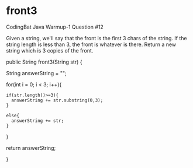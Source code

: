 # front3
CodingBat Java Warmup-1 Question #12

Given a string, we'll say that the front is the first 3 chars of the string. If the string length is less than 3, the front is whatever is there. Return a new string which is 3 copies of the front.

public String front3(String str) {
  
  String answerString = "";
  
  for(int i = 0; i < 3; i++){

    if(str.length()>=3){
      answerString += str.substring(0,3);
    }

    else{
      answerString += str;
    }
    
  }
  
  return answerString;
  
}
